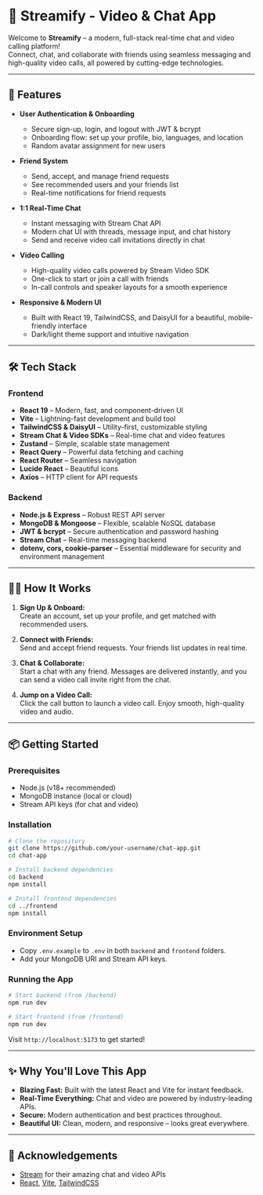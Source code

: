 # 🌟 Streamify - Video & Chat App

Welcome to **Streamify** – a modern, full-stack real-time chat and video calling platform!  
Connect, chat, and collaborate with friends using seamless messaging and high-quality video calls, all powered by cutting-edge technologies.

---

## 🚀 Features

- **User Authentication & Onboarding**
  - Secure sign-up, login, and logout with JWT & bcrypt
  - Onboarding flow: set up your profile, bio, languages, and location
  - Random avatar assignment for new users

- **Friend System**
  - Send, accept, and manage friend requests
  - See recommended users and your friends list
  - Real-time notifications for friend requests

- **1:1 Real-Time Chat**
  - Instant messaging with Stream Chat API
  - Modern chat UI with threads, message input, and chat history
  - Send and receive video call invitations directly in chat

- **Video Calling**
  - High-quality video calls powered by Stream Video SDK
  - One-click to start or join a call with friends
  - In-call controls and speaker layouts for a smooth experience

- **Responsive & Modern UI**
  - Built with React 19, TailwindCSS, and DaisyUI for a beautiful, mobile-friendly interface
  - Dark/light theme support and intuitive navigation

---

## 🛠️ Tech Stack

### Frontend
- **React 19** – Modern, fast, and component-driven UI
- **Vite** – Lightning-fast development and build tool
- **TailwindCSS & DaisyUI** – Utility-first, customizable styling
- **Stream Chat & Video SDKs** – Real-time chat and video features
- **Zustand** – Simple, scalable state management
- **React Query** – Powerful data fetching and caching
- **React Router** – Seamless navigation
- **Lucide React** – Beautiful icons
- **Axios** – HTTP client for API requests

### Backend
- **Node.js & Express** – Robust REST API server
- **MongoDB & Mongoose** – Flexible, scalable NoSQL database
- **JWT & bcrypt** – Secure authentication and password hashing
- **Stream Chat** – Real-time messaging backend
- **dotenv, cors, cookie-parser** – Essential middleware for security and environment management

---

## 🧑‍💻 How It Works

1. **Sign Up & Onboard:**  
   Create an account, set up your profile, and get matched with recommended users.

2. **Connect with Friends:**  
   Send and accept friend requests. Your friends list updates in real time.

3. **Chat & Collaborate:**  
   Start a chat with any friend. Messages are delivered instantly, and you can send a video call invite right from the chat.

4. **Jump on a Video Call:**  
   Click the call button to launch a video call. Enjoy smooth, high-quality video and audio.

---

## 📦 Getting Started

### Prerequisites
- Node.js (v18+ recommended)
- MongoDB instance (local or cloud)
- Stream API keys (for chat and video)

### Installation

```bash
# Clone the repository
git clone https://github.com/your-username/chat-app.git
cd chat-app

# Install backend dependencies
cd backend
npm install

# Install frontend dependencies
cd ../frontend
npm install
```

### Environment Setup

- Copy `.env.example` to `.env` in both `backend` and `frontend` folders.
- Add your MongoDB URI and Stream API keys.

### Running the App

```bash
# Start backend (from /backend)
npm run dev

# Start frontend (from /frontend)
npm run dev
```

Visit `http://localhost:5173` to get started!

---

## ✨ Why You'll Love This App

- **Blazing Fast:** Built with the latest React and Vite for instant feedback.
- **Real-Time Everything:** Chat and video are powered by industry-leading APIs.
- **Secure:** Modern authentication and best practices throughout.
- **Beautiful UI:** Clean, modern, and responsive – looks great everywhere.

---

## 🙏 Acknowledgements

- [Stream](https://getstream.io/) for their amazing chat and video APIs
- [React](https://react.dev/), [Vite](https://vitejs.dev/), [TailwindCSS](https://tailwindcss.com/)
